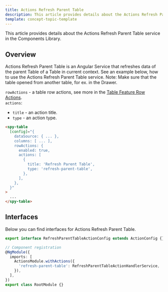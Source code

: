 ```yaml
---
title: Actions Refresh Parent Table
description: This article provides details about the Actions Refresh Parent Table service in the Components Library.
template: concept-topic-template
---
```


This article provides details about the Actions Refresh Parent Table service in the Components Library.

## Overview

Actions Refresh Parent Table is an Angular Service that refreshes data of the parent Table of a Table in current context.
See an example below, how to use the Actions Refresh Parent Table service.
Note: Make sure that the table opened from another table, for ex. in the Drawer.

`rowActions` - a table row actions, see more in the [Table Feature Row Actions](/docs/marketplace/dev/front-end/table-design/table-feature-extension/table-feature-row-actions.html).  
`actions`:  
 - `title` - an action title.  
 - `type` - an action type.  

```html
<spy-table
  [config]="{
    dataSource: { ... },
    columns: [ ... ],
    rowActions: {
      enabled: true,
      actions: [
        {
          title: 'Refresh Parent Table',
          type: 'refresh-parent-table',
        },
      ],
    },
  }"
>
  ...
</spy-table>
```

## Interfaces

Below you can find interfaces for Actions Refresh Parent Table.

```ts
export interface RefreshParentTableActionConfig extends ActionConfig {}

// Component registration
@NgModule({
  imports: [
    ActionsModule.withActions({
      'refresh-parent-table': RefreshParentTableActionHandlerService,
    }),
  ],
})
export class RootModule {}
```
